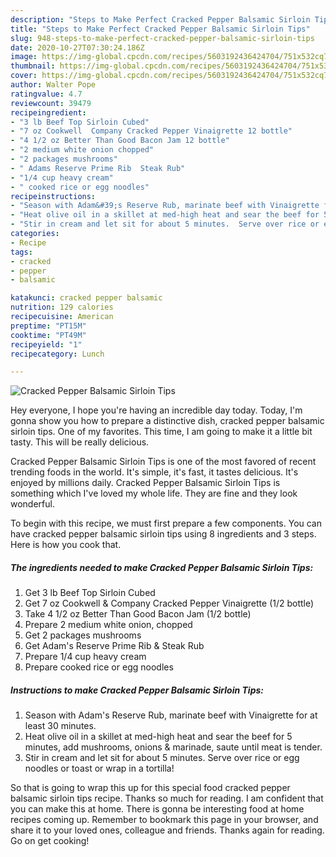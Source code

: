 ```yaml
---
description: "Steps to Make Perfect Cracked Pepper Balsamic Sirloin Tips"
title: "Steps to Make Perfect Cracked Pepper Balsamic Sirloin Tips"
slug: 948-steps-to-make-perfect-cracked-pepper-balsamic-sirloin-tips
date: 2020-10-27T07:30:24.186Z
image: https://img-global.cpcdn.com/recipes/5603192436424704/751x532cq70/cracked-pepper-balsamic-sirloin-tips-recipe-main-photo.jpg
thumbnail: https://img-global.cpcdn.com/recipes/5603192436424704/751x532cq70/cracked-pepper-balsamic-sirloin-tips-recipe-main-photo.jpg
cover: https://img-global.cpcdn.com/recipes/5603192436424704/751x532cq70/cracked-pepper-balsamic-sirloin-tips-recipe-main-photo.jpg
author: Walter Pope
ratingvalue: 4.7
reviewcount: 39479
recipeingredient:
- "3 lb Beef Top Sirloin Cubed"
- "7 oz Cookwell  Company Cracked Pepper Vinaigrette 12 bottle"
- "4 1/2 oz Better Than Good Bacon Jam 12 bottle"
- "2 medium white onion chopped"
- "2 packages mushrooms"
- " Adams Reserve Prime Rib  Steak Rub"
- "1/4 cup heavy cream"
- " cooked rice or egg noodles"
recipeinstructions:
- "Season with Adam&#39;s Reserve Rub, marinate beef with Vinaigrette for at least 30 minutes."
- "Heat olive oil in a skillet at med-high heat and sear the beef for 5 minutes, add mushrooms, onions &amp; marinade, saute until meat is tender."
- "Stir in cream and let sit for about 5 minutes.  Serve over rice or egg noodles or toast or wrap in a tortilla!"
categories:
- Recipe
tags:
- cracked
- pepper
- balsamic

katakunci: cracked pepper balsamic 
nutrition: 129 calories
recipecuisine: American
preptime: "PT15M"
cooktime: "PT49M"
recipeyield: "1"
recipecategory: Lunch

---
```



![Cracked Pepper Balsamic Sirloin Tips](https://img-global.cpcdn.com/recipes/5603192436424704/751x532cq70/cracked-pepper-balsamic-sirloin-tips-recipe-main-photo.jpg)

Hey everyone, I hope you're having an incredible day today. Today, I'm gonna show you how to prepare a distinctive dish, cracked pepper balsamic sirloin tips. One of my favorites. This time, I am going to make it a little bit tasty. This will be really delicious.

Cracked Pepper Balsamic Sirloin Tips is one of the most favored of recent trending foods in the world. It's simple, it's fast, it tastes delicious. It's enjoyed by millions daily. Cracked Pepper Balsamic Sirloin Tips is something which I've loved my whole life. They are fine and they look wonderful.




To begin with this recipe, we must first prepare a few components. You can have cracked pepper balsamic sirloin tips using 8 ingredients and 3 steps. Here is how you cook that.

<!--inarticleads1-->

##### The ingredients needed to make Cracked Pepper Balsamic Sirloin Tips:

1. Get 3 lb Beef Top Sirloin Cubed
1. Get 7 oz Cookwell &amp; Company Cracked Pepper Vinaigrette (1/2 bottle)
1. Take 4 1/2 oz Better Than Good Bacon Jam (1/2 bottle)
1. Prepare 2 medium white onion, chopped
1. Get 2 packages mushrooms
1. Get  Adam&#39;s Reserve Prime Rib &amp; Steak Rub
1. Prepare 1/4 cup heavy cream
1. Prepare  cooked rice or egg noodles




<!--inarticleads2-->

##### Instructions to make Cracked Pepper Balsamic Sirloin Tips:

1. Season with Adam&#39;s Reserve Rub, marinate beef with Vinaigrette for at least 30 minutes.
1. Heat olive oil in a skillet at med-high heat and sear the beef for 5 minutes, add mushrooms, onions &amp; marinade, saute until meat is tender.
1. Stir in cream and let sit for about 5 minutes.  Serve over rice or egg noodles or toast or wrap in a tortilla!




So that is going to wrap this up for this special food cracked pepper balsamic sirloin tips recipe. Thanks so much for reading. I am confident that you can make this at home. There is gonna be interesting food at home recipes coming up. Remember to bookmark this page in your browser, and share it to your loved ones, colleague and friends. Thanks again for reading. Go on get cooking!
